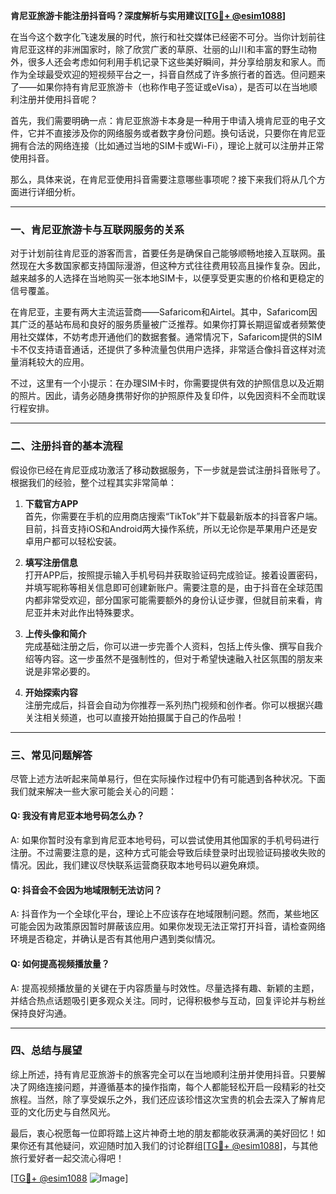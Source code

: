 **肯尼亚旅游卡能注册抖音吗？深度解析与实用建议[[TG💪+ @esim1088](https://t.me/s/esim1088)]**

在当今这个数字化飞速发展的时代，旅行和社交媒体已经密不可分。当你计划前往肯尼亚这样的非洲国家时，除了欣赏广袤的草原、壮丽的山川和丰富的野生动物外，很多人还会考虑如何利用手机记录下这些美好瞬间，并分享给朋友和家人。而作为全球最受欢迎的短视频平台之一，抖音自然成了许多旅行者的首选。但问题来了——如果你持有肯尼亚旅游卡（也称作电子签证或eVisa），是否可以在当地顺利注册并使用抖音呢？

首先，我们需要明确一点：肯尼亚旅游卡本身是一种用于申请入境肯尼亚的电子文件，它并不直接涉及你的网络服务或者数字身份问题。换句话说，只要你在肯尼亚拥有合法的网络连接（比如通过当地的SIM卡或Wi-Fi），理论上就可以注册并正常使用抖音。

那么，具体来说，在肯尼亚使用抖音需要注意哪些事项呢？接下来我们将从几个方面进行详细分析。

---

### 一、肯尼亚旅游卡与互联网服务的关系

对于计划前往肯尼亚的游客而言，首要任务是确保自己能够顺畅地接入互联网。虽然现在大多数国家都支持国际漫游，但这种方式往往费用较高且操作复杂。因此，越来越多的人选择在当地购买一张本地SIM卡，以便享受更实惠的价格和更稳定的信号覆盖。

在肯尼亚，主要有两大主流运营商——Safaricom和Airtel。其中，Safaricom因其广泛的基站布局和良好的服务质量被广泛推荐。如果你打算长期逗留或者频繁使用社交媒体，不妨考虑开通他们的数据套餐。通常情况下，Safaricom提供的SIM卡不仅支持语音通话，还提供了多种流量包供用户选择，非常适合像抖音这样对流量消耗较大的应用。

不过，这里有一个小提示：在办理SIM卡时，你需要提供有效的护照信息以及近期的照片。因此，请务必随身携带好你的护照原件及复印件，以免因资料不全而耽误行程安排。

---

### 二、注册抖音的基本流程

假设你已经在肯尼亚成功激活了移动数据服务，下一步就是尝试注册抖音账号了。根据我们的经验，整个过程其实非常简单：

1. **下载官方APP**  
   首先，你需要在手机的应用商店搜索“TikTok”并下载最新版本的抖音客户端。目前，抖音支持iOS和Android两大操作系统，所以无论你是苹果用户还是安卓用户都可以轻松安装。

2. **填写注册信息**  
   打开APP后，按照提示输入手机号码并获取验证码完成验证。接着设置密码，并填写昵称等相关信息即可创建新账户。需要注意的是，由于抖音在全球范围内都非常受欢迎，部分国家可能需要额外的身份认证步骤，但就目前来看，肯尼亚并未对此作出特殊要求。

3. **上传头像和简介**  
   完成基础注册之后，你可以进一步完善个人资料，包括上传头像、撰写自我介绍等内容。这一步虽然不是强制性的，但对于希望快速融入社区氛围的朋友来说是非常必要的。

4. **开始探索内容**  
   注册完成后，抖音会自动为你推荐一系列热门视频和创作者。你可以根据兴趣关注相关频道，也可以直接开始拍摄属于自己的作品啦！

---

### 三、常见问题解答

尽管上述方法听起来简单易行，但在实际操作过程中仍有可能遇到各种状况。下面我们就来解决一些大家可能会关心的问题：

#### Q: 我没有肯尼亚本地号码怎么办？
A: 如果你暂时没有拿到肯尼亚本地号码，可以尝试使用其他国家的手机号码进行注册。不过需要注意的是，这种方式可能会导致后续登录时出现验证码接收失败的情况。因此，我们建议尽快联系运营商获取本地号码以避免麻烦。

#### Q: 抖音会不会因为地域限制无法访问？
A: 抖音作为一个全球化平台，理论上不应该存在地域限制问题。然而，某些地区可能会因为政策原因暂时屏蔽该应用。如果你发现无法正常打开抖音，请检查网络环境是否稳定，并确认是否有其他用户遇到类似情况。

#### Q: 如何提高视频播放量？
A: 提高视频播放量的关键在于内容质量与时效性。尽量选择有趣、新颖的主题，并结合热点话题吸引更多观众关注。同时，记得积极参与互动，回复评论并与粉丝保持良好沟通。

---

### 四、总结与展望

综上所述，持有肯尼亚旅游卡的旅客完全可以在当地顺利注册并使用抖音。只要解决了网络连接问题，并遵循基本的操作指南，每个人都能轻松开启一段精彩的社交旅程。当然，除了享受娱乐之外，我们还应该珍惜这次宝贵的机会去深入了解肯尼亚的文化历史与自然风光。

最后，衷心祝愿每一位即将踏上这片神奇土地的朋友都能收获满满的美好回忆！如果你还有其他疑问，欢迎随时加入我们的讨论群组[[TG💪+ @esim1088](https://t.me/s/esim1088)]，与其他旅行爱好者一起交流心得吧！

[[TG💪+ @esim1088](https://t.me/s/esim1088) ![Image](https://i.postimg.cc/4NQfJmqS/Snipaste-2025-05-13-00-14-12.png)]